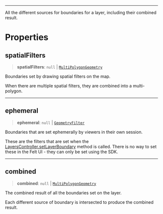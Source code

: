 ***

All the different sources for boundaries for a layer, including their combined result.

# Properties

## spatialFilters

> **spatialFilters**: `null` | [`MultiPolygonGeometry`](../Shared/MultiPolygonGeometry.md)

Boundaries set by drawing spatial filters on the map.

When there are multiple spatial filters, they are combined into a multi-polygon.

***

## ephemeral

> **ephemeral**: `null` | [`GeometryFilter`](GeometryFilter.md)

Boundaries that are set ephemerally by viewers in their own session.

These are the filters that are set when the [LayersController.setLayerBoundary](LayersController.md#setlayerboundary)
method is called. There is no way to set these in the Felt UI - they can only be
set using the SDK.

***

## combined

> **combined**: `null` | [`MultiPolygonGeometry`](../Shared/MultiPolygonGeometry.md)

The combined result of all the boundaries set on the layer.

Each different source of boundary is intersected to produce the combined result.
